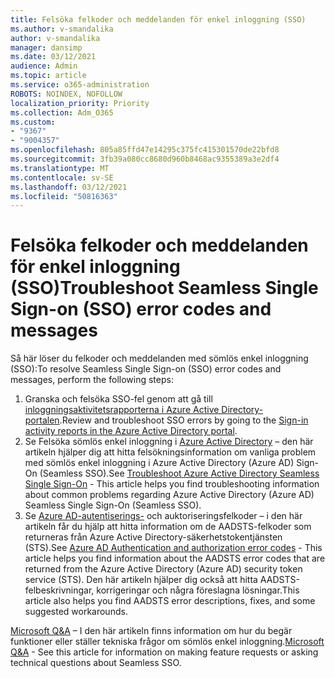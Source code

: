 ```yaml
---
title: Felsöka felkoder och meddelanden för enkel inloggning (SSO)
ms.author: v-smandalika
author: v-smandalika
manager: dansimp
ms.date: 03/12/2021
audience: Admin
ms.topic: article
ms.service: o365-administration
ROBOTS: NOINDEX, NOFOLLOW
localization_priority: Priority
ms.collection: Adm_O365
ms.custom:
- "9367"
- "9004357"
ms.openlocfilehash: 805a85ffd47e14295c375fc415301570de22bfd8
ms.sourcegitcommit: 3fb39a080cc8680d960b8468ac9355389a3e2df4
ms.translationtype: MT
ms.contentlocale: sv-SE
ms.lasthandoff: 03/12/2021
ms.locfileid: "50816363"
---
```

# <a name="troubleshoot-seamless-single-sign-on-sso-error-codes-and-messages"></a><span data-ttu-id="bee00-102">Felsöka felkoder och meddelanden för enkel inloggning (SSO)</span><span class="sxs-lookup"><span data-stu-id="bee00-102">Troubleshoot Seamless Single Sign-on (SSO) error codes and messages</span></span>

<span data-ttu-id="bee00-103">Så här löser du felkoder och meddelanden med sömlös enkel inloggning (SSO):</span><span class="sxs-lookup"><span data-stu-id="bee00-103">To resolve Seamless Single Sign-on (SSO) error codes and messages, perform the following steps:</span></span>

1. <span data-ttu-id="bee00-104">Granska och felsöka SSO-fel genom att gå till [inloggningsaktivitetsrapporterna i Azure Active Directory-portalen](https://docs.microsoft.com/azure/active-directory/reports-monitoring/concept-sign-ins).</span><span class="sxs-lookup"><span data-stu-id="bee00-104">Review and troubleshoot SSO errors by going to the [Sign-in activity reports in the Azure Active Directory portal](https://docs.microsoft.com/azure/active-directory/reports-monitoring/concept-sign-ins).</span></span>
2. <span data-ttu-id="bee00-105">Se Felsöka sömlös enkel inloggning i [Azure Active Directory](https://docs.microsoft.com/azure/active-directory/hybrid/tshoot-connect-sso#sign-in-failure-reasons-in-the-azure-active-directory-admin-center-needs-a-premium-license) – den här artikeln hjälper dig att hitta felsökningsinformation om vanliga problem med sömlös enkel inloggning i Azure Active Directory (Azure AD) Sign-On (Seamless SSO).</span><span class="sxs-lookup"><span data-stu-id="bee00-105">See [Troubleshoot Azure Active Directory Seamless Single Sign-On](https://docs.microsoft.com/azure/active-directory/hybrid/tshoot-connect-sso#sign-in-failure-reasons-in-the-azure-active-directory-admin-center-needs-a-premium-license) - This article helps you find troubleshooting information about common problems regarding Azure Active Directory (Azure AD) Seamless Single Sign-On (Seamless SSO).</span></span>
3. <span data-ttu-id="bee00-106">Se [Azure AD-autentiserings-](https://docs.microsoft.com/azure/active-directory/develop/reference-aadsts-error-codes#lookup-current-error-code-information) och auktoriseringsfelkoder – i den här artikeln får du hjälp att hitta information om de AADSTS-felkoder som returneras från Azure Active Directory-säkerhetstokentjänsten (STS).</span><span class="sxs-lookup"><span data-stu-id="bee00-106">See [Azure AD Authentication and authorization error codes](https://docs.microsoft.com/azure/active-directory/develop/reference-aadsts-error-codes#lookup-current-error-code-information) - This article helps you find information about the AADSTS error codes that are returned from the Azure Active Directory (Azure AD) security token service (STS).</span></span> <span data-ttu-id="bee00-107">Den här artikeln hjälper dig också att hitta AADSTS-felbeskrivningar, korrigeringar och några föreslagna lösningar.</span><span class="sxs-lookup"><span data-stu-id="bee00-107">This article also helps you find AADSTS error descriptions, fixes, and some suggested workarounds.</span></span>

<span data-ttu-id="bee00-108">[Microsoft Q&A](https://docs.microsoft.com/answers/topics/azure-ad-single-sign-on.html) – I den här artikeln finns information om hur du begär funktioner eller ställer tekniska frågor om sömlös enkel inloggning.</span><span class="sxs-lookup"><span data-stu-id="bee00-108">[Microsoft Q&A](https://docs.microsoft.com/answers/topics/azure-ad-single-sign-on.html) - See this article for information on making feature requests or asking technical questions about Seamless SSO.</span></span>

